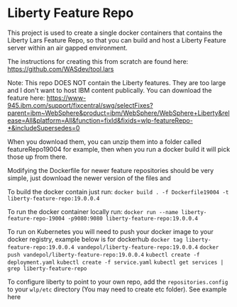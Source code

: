 # Liberty Feature Repo

This project is used to create a single docker containers that contains the Liberty Lars Feature Repo, so that you can build and host a Liberty Feature server within an air gapped environment. 

The instructions for creating this from scratch are found here:
https://github.com/WASdev/tool.lars

Note:  This repo DOES NOT contain the Liberty features.  They are too large and I don't want to host IBM content publically.  You can download the feature here:
https://www-945.ibm.com/support/fixcentral/swg/selectFixes?parent=ibm~WebSphere&product=ibm/WebSphere/WebSphere+Liberty&release=All&platform=All&function=fixId&fixids=wlp-featureRepo-*&includeSupersedes=0

When you download them, you can unzip them into a folder called featureRepo19004 for example, then when you run a docker build it will pick those up from there. 

Modifying the Dockerfile for newer feature repositories should be very simple, just download the newer version of the files and 

To build the docker contain just run:
`docker build . -f Dockerfile19004 -t liberty-feature-repo:19.0.0.4`

To run the docker container locally run:
`docker run --name liberty-feature-repo-19004 -p9080:9080 liberty-feature-repo:19.0.0.4`

To run on Kubernetes you will need to push your docker image to your docker registry, example below is for dockerhub
`docker tag liberty-feature-repo:19.0.0.4 vandepol/liberty-feature-repo:19.0.0.4`
`docker push vandepol/liberty-feature-repo:19.0.0.4`
`kubectl create -f deployment.yaml`
`kubectl create -f service.yaml`
`kubectl get services | grep liberty-feature-repo`

To configure liberty to point to your own repo, add the `repositories.config` to your `wlp/etc` directory (You may need to create etc folder).  See example here <link to etc>

